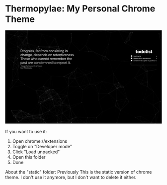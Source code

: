 # Thermopylae: My Personal Chrome Theme

![](./preview.png)

If you want to use it:

1. Open chrome://extensions
2. Toggle on "Developer mode"
3. Click "Load unpacked"
4. Open this folder
5. Done

About the "static" folder: Previously This is the static version of chrome theme. I don't use it anymore, but I don't want to delete it either.
